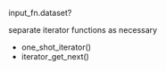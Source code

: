 

input_fn.dataset?

separate iterator functions as necessary
  - one_shot_iterator()
  - iterator_get_next()
  
